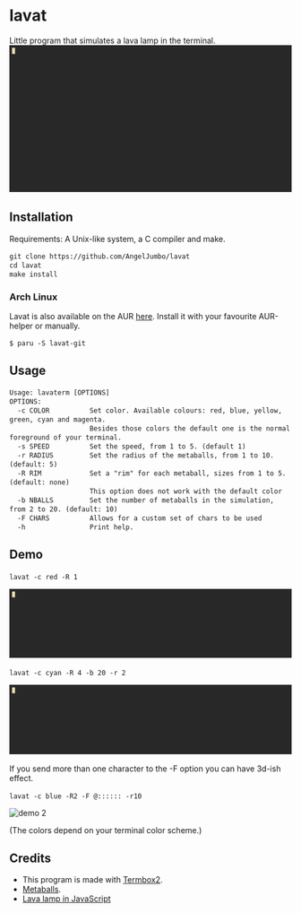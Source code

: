 # lavat

Little program that simulates a lava lamp in the terminal.
![demo](https://github.com/AngelJumbo/lavat/blob/main/demo/3.gif?raw=true)
## Installation

Requirements: A Unix-like system, a C compiler and make.

```
git clone https://github.com/AngelJumbo/lavat
cd lavat
make install
```

### Arch Linux
Lavat is also available on the AUR [here](https://aur.archlinux.org/packages/lavat-git). Install it with your favourite AUR-helper or manually.
```
$ paru -S lavat-git
```
## Usage

```
Usage: lavaterm [OPTIONS]
OPTIONS:
  -c COLOR          Set color. Available colours: red, blue, yellow, green, cyan and magenta.
                    Besides those colors the default one is the normal foreground of your terminal.
  -s SPEED          Set the speed, from 1 to 5. (default 1)
  -r RADIUS         Set the radius of the metaballs, from 1 to 10. (default: 5)
  -R RIM            Set a "rim" for each metaball, sizes from 1 to 5. (default: none)
                    This option does not work with the default color
  -b NBALLS         Set the number of metaballs in the simulation, from 2 to 20. (default: 10)
  -F CHARS          Allows for a custom set of chars to be used
  -h                Print help.
```

## Demo

`lavat -c red -R 1`

![demo 1](https://github.com/AngelJumbo/lavat/blob/main/demo/1.gif?raw=true)


`lavat -c cyan -R 4 -b 20 -r 2`

![demo 2](https://github.com/AngelJumbo/lavat/blob/main/demo/2.gif?raw=true)

If you send more than one character to the -F option you can have 3d-ish effect.

`lavat -c blue -R2 -F @:::::: -r10`

![demo 2](https://github.com/AngelJumbo/lavat/blob/main/demo/4.gif?raw=true)

(The colors depend on your terminal color scheme.)

## Credits

  - This program is made with [Termbox2](https://github.com/termbox/termbox2).
  - [Metaballs](https://en.wikipedia.org/wiki/Metaballs).
  - [Lava lamp in JavaScript](https://codeguppy.com/site/tutorials/lava-lamp.html)
